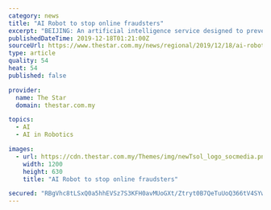 ```yaml
---
category: news
title: "AI Robot to stop online fraudsters"
excerpt: "BEIJING: An artificial intelligence service designed to prevent people from being defrauded was unveiled after a successful pilot programme. Called the AI Robot, the online service –released by the criminal investigation bureau of the Ministry of Public Security and designed by internet giant Alibaba – can warn residents about suspicious ..."
publishedDateTime: 2019-12-18T01:21:00Z
sourceUrl: https://www.thestar.com.my/news/regional/2019/12/18/ai-robot-to-stop-online-fraudsters
type: article
quality: 54
heat: 54
published: false

provider:
  name: The Star
  domain: thestar.com.my

topics:
  - AI
  - AI in Robotics

images:
  - url: https://cdn.thestar.com.my/Themes/img/newTsol_logo_socmedia.png
    width: 1200
    height: 630
    title: "AI Robot to stop online fraudsters"

secured: "RBgVhc8tLSxQ0a5hhEVSz7S3KFH0avMUoGXt/Ztryt0B7QeTuUoQ366tV4SYwysfWEDjo6aWaogZYvxKTGqfWhBzD2MnfnR2p0MKlODNN3Dwz3X4VwS9eIYNKLE73Wx59v5fb2eKX/N1LR4tUDLJuRQ8zKfzrivp6YM0DsD/VCRCIyDVsbzi+UajR/qmMfMogV1ZQLBgUf/9mJZtU/P29S8adHqsxHf3HmRU1IoPyy8Dfkvz+ZycLuaVbywWfi+J3l+mXzX/3AzP7jp0bAaPww==;JIRd4hBbLxIPiscdxaR0+w=="
---
```


